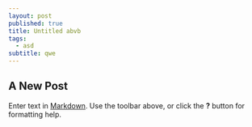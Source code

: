 ```yaml
---
layout: post
published: true
title: Untitled abvb
tags: 
  - asd
subtitle: qwe
---
```


## A New Post

Enter text in [Markdown](http://daringfireball.net/projects/markdown/). Use the toolbar above, or click the **?** button for formatting help.